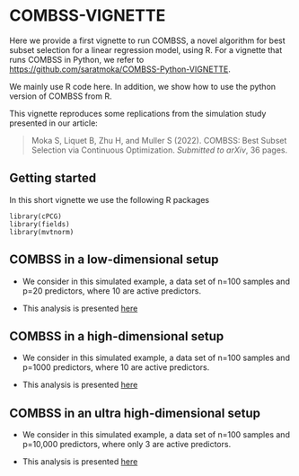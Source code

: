 # COMBSS-VIGNETTE

Here we provide a first vignette to run COMBSS, a novel algorithm for best subset selection for a linear regression model, using R. For a vignette that runs COMBSS in Python, we refer to https://github.com/saratmoka/COMBSS-Python-VIGNETTE.

We mainly use R code here. In addition, we show how to use the python version of COMBSS from R.

This vignette reproduces some replications from the simulation study presented in our article:

> Moka S, Liquet B, Zhu H, and Muller S (2022). COMBSS: Best Subset Selection via Continuous Optimization. *Submitted to arXiv*, 36 pages.


## Getting started

In this short vignette we use the following R packages

```
library(cPCG)
library(fields)
library(mvtnorm)
```

##  COMBSS in a low-dimensional setup

- We consider in this simulated example, a data set of n=100 samples and p=20 predictors, where 10 are active predictors.

- This analysis is presented [here](/Low_dimensional_example.md)
 

## COMBSS in a high-dimensional setup

- We consider in this simulated example, a data set of n=100 samples and p=1000 predictors, where 10 are active predictors.

- This analysis is presented [here](/High_dimensional_example.md)

## COMBSS in an ultra high-dimensional setup

- We consider in this simulated example, a data set of n=100 samples and p=10,000 predictors, where only 3 are active predictors.

- This analysis is presented [here](/Ultra_High_dimensional_example.md)
